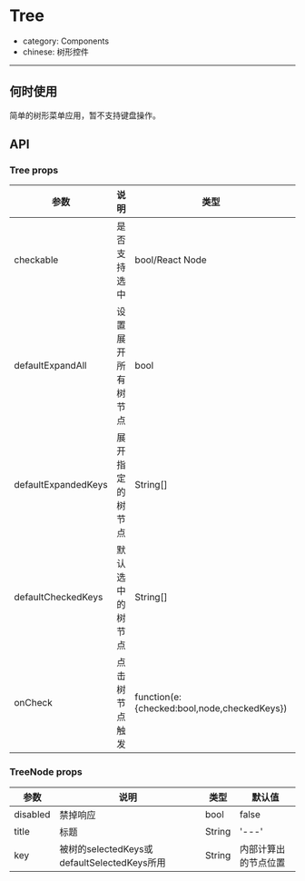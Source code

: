 # Tree

- category: Components
- chinese: 树形控件

---

## 何时使用

简单的树形菜单应用，暂不支持键盘操作。

## API

### Tree props

| 参数       | 说明                                      | 类型       | 默认值 |
|-----------|------------------------------------------|------------|--------|
|checkable | 是否支持选中 | bool/React Node     | false    |
|defaultExpandAll | 设置展开所有树节点 | bool | false |
|defaultExpandedKeys | 展开指定的树节点 | String[] | false |
|defaultCheckedKeys | 默认选中的树节点 | String[] | [] |
|onCheck | 点击树节点触发 | function(e:{checked:bool,node,checkedKeys}) | - |

### TreeNode props

| 参数       | 说明                                      | 类型       | 默认值 |
|-----------|------------------------------------------|------------|--------|
|disabled | 禁掉响应 | bool | false |
|title | 标题 | String | '---' |
|key | 被树的selectedKeys或defaultSelectedKeys所用 | String | 内部计算出的节点位置 |
